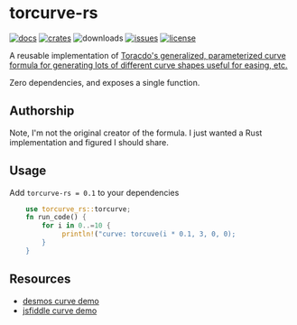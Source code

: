 torcurve-rs
=========================
[![docs](https://img.shields.io/docsrs/torcurve-rs)](https://docs.rs/torcurve-rs)
[![crates](https://img.shields.io/crates/v/torcurve-rs)](https://crates.io/crates/torcurve-rs)
![downloads](https://img.shields.io/crates/d/torcurve-rs)
[![issues](https://img.shields.io/github/issues/akarras/torcurve-rs)](https://github.com/akarras/torcurve-rs/issues)
[![license](https://img.shields.io/github/license/akarras/torcurve-rs)](https://github.com/akarras/torcurve-rs/blob/main/LICENSE)

A reusable implementation of [Toracdo's generalized, parameterized curve formula for generating lots of different curve shapes useful for easing, etc.](https://twitter.com/torcado/status/1490070852494372870)

Zero dependencies, and exposes a single function.

## Authorship
Note, I'm not the original creator of the formula. I just wanted a Rust implementation and figured I should share.

## Usage
Add `torcurve-rs = 0.1` to your dependencies

```rs
    use torcurve_rs::torcurve;
    fn run_code() {
        for i in 0..=10 {
             println!("curve: torcuve(i * 0.1, 3, 0, 0);
        }
    }
```

## Resources
* [desmos curve demo](https://www.desmos.com/calculator/hagtv9mxv6)
* [jsfiddle curve demo](https://jsfiddle.net/torcado194/5ocmt48a/latest)